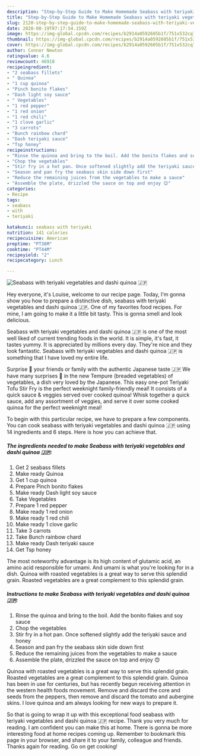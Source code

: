```yaml
---
description: "Step-by-Step Guide to Make Homemade Seabass with teriyaki vegetables and dashi quinoa 🇯🇵"
title: "Step-by-Step Guide to Make Homemade Seabass with teriyaki vegetables and dashi quinoa 🇯🇵"
slug: 2120-step-by-step-guide-to-make-homemade-seabass-with-teriyaki-vegetables-and-dashi-quinoa
date: 2020-08-19T07:17:54.159Z
image: https://img-global.cpcdn.com/recipes/b2914a0592605b1f/751x532cq70/seabass-with-teriyaki-vegetables-and-dashi-quinoa-🇯🇵-recipe-main-photo.jpg
thumbnail: https://img-global.cpcdn.com/recipes/b2914a0592605b1f/751x532cq70/seabass-with-teriyaki-vegetables-and-dashi-quinoa-🇯🇵-recipe-main-photo.jpg
cover: https://img-global.cpcdn.com/recipes/b2914a0592605b1f/751x532cq70/seabass-with-teriyaki-vegetables-and-dashi-quinoa-🇯🇵-recipe-main-photo.jpg
author: Connor Newton
ratingvalue: 4.6
reviewcount: 46918
recipeingredient:
- "2 seabass fillets"
- " Quinoa"
- "1 cup quinoa"
- "Pinch bonito flakes"
- "Dash light soy sauce"
- " Vegetables"
- "1 red pepper"
- "1 red onion"
- "1 red chili"
- "1 clove garlic"
- "3 carrots"
- "Bunch rainbow chard"
- "Dash teriyaki sauce"
- "Tsp honey"
recipeinstructions:
- "Rinse the quinoa and bring to the boil. Add the bonito flakes and soy sauce"
- "Chop the vegetables"
- "Stir fry in a hot pan. Once softened slightly add the teriyaki sauce and honey"
- "Season and pan fry the seabass skin side down first"
- "Reduce the remaining juices from the vegetables to make a sauce"
- "Assemble the plate, drizzled the sauce on top and enjoy 😊"
categories:
- Recipe
tags:
- seabass
- with
- teriyaki

katakunci: seabass with teriyaki 
nutrition: 141 calories
recipecuisine: American
preptime: "PT36M"
cooktime: "PT44M"
recipeyield: "2"
recipecategory: Lunch

---
```



![Seabass with teriyaki vegetables and dashi quinoa 🇯🇵](https://img-global.cpcdn.com/recipes/b2914a0592605b1f/751x532cq70/seabass-with-teriyaki-vegetables-and-dashi-quinoa-🇯🇵-recipe-main-photo.jpg)

Hey everyone, it's Louise, welcome to our recipe page. Today, I'm gonna show you how to prepare a distinctive dish, seabass with teriyaki vegetables and dashi quinoa 🇯🇵. One of my favorites food recipes. For mine, I am going to make it a little bit tasty. This is gonna smell and look delicious.

Seabass with teriyaki vegetables and dashi quinoa 🇯🇵 is one of the most well liked of current trending foods in the world. It is simple, it's fast, it tastes yummy. It is appreciated by millions every day. They're nice and they look fantastic. Seabass with teriyaki vegetables and dashi quinoa 🇯🇵 is something that I have loved my entire life.

Surprise 🥳 your friends or family with the authentic Japanese taste 🇯🇵 We have many surprises 🎊 in the new Tempure (breaded vegetables) of vegetables, a dish very loved by the Japanese. This easy one-pot Teriyaki Tofu Stir Fry is the perfect weeknight family-friendly meal! It consists of a quick sauce &amp; veggies served over cooked quinoa! Whisk together a quick sauce, add any assortment of veggies, and serve it over some cooked quinoa for the perfect weeknight meal!


To begin with this particular recipe, we have to prepare a few components. You can cook seabass with teriyaki vegetables and dashi quinoa 🇯🇵 using 14 ingredients and 6 steps. Here is how you can achieve that.

<!--inarticleads1-->

##### The ingredients needed to make Seabass with teriyaki vegetables and dashi quinoa 🇯🇵:

1. Get 2 seabass fillets
1. Make ready  Quinoa
1. Get 1 cup quinoa
1. Prepare Pinch bonito flakes
1. Make ready Dash light soy sauce
1. Take  Vegetables
1. Prepare 1 red pepper
1. Make ready 1 red onion
1. Make ready 1 red chili
1. Make ready 1 clove garlic
1. Take 3 carrots
1. Take Bunch rainbow chard
1. Make ready Dash teriyaki sauce
1. Get Tsp honey


The most noteworthy advantage is its high content of glutamic acid, an amino acid responsible for umami. And umami is what you&#39;re looking for in a dish. Quinoa with roasted vegetables is a great way to serve this splendid grain. Roasted vegetables are a great complement to this splendid grain. 

<!--inarticleads2-->

##### Instructions to make Seabass with teriyaki vegetables and dashi quinoa 🇯🇵:

1. Rinse the quinoa and bring to the boil. Add the bonito flakes and soy sauce
1. Chop the vegetables
1. Stir fry in a hot pan. Once softened slightly add the teriyaki sauce and honey
1. Season and pan fry the seabass skin side down first
1. Reduce the remaining juices from the vegetables to make a sauce
1. Assemble the plate, drizzled the sauce on top and enjoy 😊


Quinoa with roasted vegetables is a great way to serve this splendid grain. Roasted vegetables are a great complement to this splendid grain. Quinoa has been in use for centuries, but has recently begun receiving attention in the western health foods movement. Remove and discard the core and seeds from the peppers, then remove and discard the tomato and aubergine skins. I love quinoa and am always looking for new ways to prepare it. 

So that is going to wrap it up with this exceptional food seabass with teriyaki vegetables and dashi quinoa 🇯🇵 recipe. Thank you very much for reading. I am confident you can make this at home. There is gonna be more interesting food at home recipes coming up. Remember to bookmark this page in your browser, and share it to your family, colleague and friends. Thanks again for reading. Go on get cooking!
